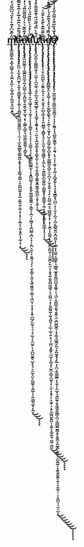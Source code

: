 ## [m̸̢̢̧̛̛̛̛̛̛̛̛̛͚̮̳͕̭͙̰͓̻̰͔͍̟̫̯̙̗͖͎̙̲̟͚̣̙͖͈͙̼͖̩̭̈̇̋͊͆̒̑̀͐̓̈́̈͆͂̈́̒̏̔̓̈̎͑̓̈́̍̓̑̄̊̓͋͗̉̋̆͗͐̈́̎͊̇͂̈́͂̉̾̽̾̑̋̈́̄͊͂̀̂͂̐̀̎̽̈́̿̑̏̊̓͑́̓̾͛̿͛̐̋̈́̒̉̇̎̌̿̈́͌̽̀̎͑̍̌̾͗̒͌̄̂̔́̑̓͊̏́̇͗̾́̈́͑̒̒̎̌̈́͂͐̿̈́̆̍̆͑̓́̓͋͋̄͛̔̇̇̒͒̂̓́̈́͗͋̒̿́͑̓̓̈́͗͑̂̔̍̽͑̉̎̎͑̍͗̾͒́̀̽̀̎̈́̆̈͐̆̍̆̏͛̑͒̾̀̀͂̿̎̽̆̿̀̈̈́̐̍͐̌̐͌̉̒͐͐̑̂̂̏̆͒̽́̌̍̋̌̈̏̊̎̍́̆̊͆̓̑̉͛̇̈̌̈́̊̓̉͒̒̓̿͂̏̈́̏͘͘͘͘͘̚͘̕̚̚̕̕͘̚̚̕͘̚̕̚͘͜͜͝͝͝͝͝͝͠͠͠͝͝͠͝͠͝͝͠͝͝͝͝ͅa̶̧̡̨̧̡̡̡̧̡̧͖̤̩̝̫̞̯̪̮͔̣͈̩̜̰̻̥̖̙̝̭̞̝̝͇̤̣̼͖͚̫̯̯̪̙͎͎̼̠̜̫̙̬̲̳̟̳̫̱̺̦̥̟͓͙͙̳͉̭̰͎͙͈̺̺̬͓͙͖̙̰͍͈̠̯̝̟̦̟̙̙̰̞̹͈̩̥̼̩̜̰͕̞̣̋̈́͌̆́͛̑̃̔̅̀̾̃͒̄̅̑̉̇̋́̀̈́̀͋̊͂̋̏̌̓̾͒̿̓̑̔̋̈̎̄̓̅͊̌̆͌̐͋͆̿̌͛́́̏̓͛͊̔̄̾̓́͐͑̋̐́͒͊̓̎͋̊̍͗̓̉̏̏̄̋̂̈́͋̈̀̃̓̂̂̆̌̔͊̄̏̄̑͛͋̾͛͛̏̆͌̑̾̀̌̑̔̈́̿̆͊͗̕͘͘̚͘̚̕̕̚̕̕͜͜͜͠͝͝͝͝͝ͅͅͅn̸̢̨̢̨̢̡̡̛͖̮̺͚̘̹̳̭͖͈̲̦͖͙̺͖̜̼̜̭̤̱͔͍̯̜̬͔̬͉̣̞̣̲̰̞͇͔͉͖̱͖͈͈̬͔̣̻͓͌̓̂̏̌͗͐̾̌̋̃͂̈͂́͑̒̓̎͋͆̀̆̉̒́̔̃͌̅͆̾͛̈́̑͋̊̏͂͛͐̍̉͆̽̌̀̉̿̀̾̏̊͛̐́̎͐̅̌̽͊̄͋͐̈͂̾̀̔̓̽́̚͘̕̕̚̚̕͘͜͜͠͝͠͝ͅͅḍ̷̨̧̡̢̨̧̢̢̢̢̧̨̧̡̡̡̨̧̢̨̨̧̛̛̛̛̛̬͕̖̤̘̫̬͓͔͉̹̬̝͔͙̝̣̼͇̟͕͉͕̟͎̝̫̻͕͉̹̞͔͇͕͇̲̬̫̹̙͓̭̪̻̖͙̣̥̫̗̱͖̬̱̰̭͔̦͇͔͕̯̠̦̫̻̜̹̯̺̰̝̪͎̟͎̙̪͕͍͕͔͍̭̘̘͔͔̫̦̳͕̝̤̜̖̬̮͖͍̦̻̝̘̪̼͎͙͓̟̩̥̠̪̲̗̫̫̖͉͉̘͕͖̹͓̼̺̗͔̟̪̺͈̭̞̺͓̖͉̙̼͈͕̤̙͖͇̞͔̯̰͎̹͈̫̻̖̮̖̙̭̝͌̾̉́͗̀̏̏̑̈́͗̈́̉̊̔̉̔̐͂̋͒̄̾̉̀̆̔̽̅̑̈̓̋̏͂͛̀͗̈̈́̃̓̄̊̌̅͒̆̌̍̽̀̈́́́͌̾̌͛̓͌̽͒̈́̃̀̔͗̓̏̒̿̂̽̂͌̍̋̍̏̒̎̑̋̌͂̏̉̏͌͑̋͒̎́̍̆̓̈́̔̈́͊̍͌̏͒͛̋͊͗̈́̆̌̓̔̈̿͗͐̍̽̌̽̅̈̌̔̑͐͆̓̑̍̿̇͂̋̊̊́̒̔͆̅͂̑̍̄̒̾̋͋̌͑̂̈́̇̆̌̏̒͗̈́̐̽̇̊̋͌͆͐̈́͛̏̿̈͆̀̃̈́̄̆̀͌͒̊́̓͛̍̀̌̔̈́̋́͐̚̚̚͘̚̕̚̚̚̕͜͜͜͝͠͠͝͝͠͝͠͠ͅͅͅư̸̡̨̧̢̧̛̛̛̛̛̛̛̛̛̲͍̤̼̞͇͇͖̱̘͎̫̤̞̘̪͍̲̞̘͍̗̲̼̘̼̰̯̲̬͔͙̝͓͇͓̜̥̬̟̖͉̠̤͙͓̯̤̗̰͙̥̦̳̣̤̹̝͕̫̹͈̟͇͙̱̯̥̯̱̯̟͚̤̼͕̥͕͍̗̜̈́͊̀̿́̋̈́̋͑̄̌͌͂̀̊̇̉̽͌̇̌̂̒̊͂̎͐͋̂̈͑̽̌͒͋̍̂̓̒̂͋̉͗̏̒͗͌̓́̏̌͌̀̄̅̑͛͗̓̋̑̿̈́͛̀̏̑̑́̇̒́͛̈́̓̽̋̈̉̅̌̒͛̅͛̾̃̏̍̅͑̏̀̃͐̀̾͋͂̆͛̒̄̋̐̌̌́̈͛͆͋̈͒́̔̎͒̈͂̾̔͛̒̓͂͆̋̂̿̎̒͂̑̍̄̎͐̍̄͆́͌͛͊̾̓́̄̔͌͌̐̃͋̊̀͌͋̐̓̉̉͋͗̀̿̍͛̍͆͊̑̽͌̋̏̄̆̂̽̃͛̾͒̓̌̈́͗̅̔̽̀̄̒̚͘͘͘̕̚͘̚̚̚̚͘̕̕̚̚̕͘͜͜͜͝͝͝͝͝͝͝͝͠͠͝͝͝͝͝͠͠͝͠͝͝͝ͅͅͅͅn̶̢̢̡̨̧̡̧̨̢̧̧̹̞͍̦̼̪͖̖͎͈̭̦̤͓͓̠̝̞̤̥̘̙̻͕͚̝̟̞͍͈͇̘̩̭̬͓̖̙͕͍͍͕̳̘͇͇̦̦̫̼̙͉̦̱̤͇̣̺͍̬͖̹͚̰̥̟̟͚͇̞̜̯̣͕͚̹͓͚̩̜͇̲̩̣͉̜̹̑̽͂͊̅͒̀̌̊̀͒̈̾̕̚͜͜͜͜͝͠͝͝͝ͅͅͅͅͅͅͅg̸̨̧̨̨̡̢̧̡̧̢̧̡̢̢̧̧̡̛̛̛̭͇̳̣̼̩͙̳͎͎̗̗͙̬̻̟̳̖͉͎̙̯͕͔̮͙̞̺͔͍͇͕͚̞̻̦̥͓̤̳͚̼͙̻͔̼͓̪̣͔̫͕̥͍̘͎̗͕̤̻̠̰͙͉̲͖̳̝̣͎̣̹̩̯̞͙͖̰̗͙̞̮̯̙̻̫̜̠̼̱̪͕͍̼̠̜̥̖̱̣̮͈̺͖̳͉͔͉̪̭͎̦͎͍͚̬̮͕̬̘̭͍̹͔̲͎̲̹͍̙͉͔̫̪̘̥̬̜̺̲͕̜͚͙̹̮̼̝̻̝̫̮͕̟̠̼͎̟̥̹̙͙̮̞͕̦̗͍̲͈̮̯̤͎̣̰̦̞͚̱̫͉̤̰̠̮̺̍̊̏̄́́̈́̉̑̃́́̾̅̄̄͒͗́̋̓̈́̆̐̓̀̾̂̓̽̏̀̈́̈́̿̾̀̈́͌̓̏̎͐̐͌́́͋̄̔̊́̎̽̊̽̐̌͒̇͐̀̌̽̾̋͊̓̎̅̏͌̔̇̀͑̄̎̑̒͑̂̐̂̈̈̋̒̈́̋̃̎̿̾̇̆̂͋̓͋̐͌̇̇̈́̈́͗͛̊̂̎̆͘̚̚̚͘͘̕͘͘̕͜͜͜͜͜͜͠͝͝͠͝͠ͅͅͅͅa̸̡̢̨̨̢̢̨̢̢̢̧̡̧̧̡̧̨̢̡̧̢̛̛̖͕̮͖͈͈͕̳͖͖͍̱̻̘͕̦͙̙̱͖̩̝̘̻̼͓̬͚̞̠̘̱͉̙̟̠̹̹̱̞̟͔̰͕̗̻̗̬̦͙̝̝̥̱̳̝̖̼̺̠͙̹͍̦̙̲͉̩̺̙͇̬̮̤̣̪̱̤̜̜̲̼͙̟̺͍͔͇̱̜̘̲̳͉̲̥͍̭̪̪̺̥͈̬̠̜̘̺͕̼̭̻͙͈͉̥̭͎̼̣̪̰̻̯̹̘̹͚͔̳̯̗͖̘̟͖̱̥̜̗̰̣̹̪̝͍͚̳̭̩̦͈̩̙̼̲̟̘̯̤̱͔̥͖͚̗̳̳̠̪̜͇̲̲̯̱͚̟̗̥̮̼͓̤̰̭͕͍͚͕̦̺̯̰͎͓̯̖̬̬̯̩͍͎̟͈̲̜̠̠͙͖̪͉͉̤͕̺̩̓̔̌̔̏̋͒̓͂̋̇̋̓͗̾̎̔͆̉̃̌̈́͊͋̂̀́̈́͐͛̐̈͗͊̉̄̽̑͒̋̃͛́͆̋̀͒͂̄̾̎̆͛͗̆̊͊̈͂̾̀̾͒̀̐̒͑͐͌̌̀͛̿̒͆̃͑͒̈́͗͗͆͊̎̂͊͊͊̉̉̒̄͐̉͐͊̈́̂͐͛̔̓̀͂̍̆̈́͛̌̓̎̆͂̾̀̀̓̈̈̐̀̏̈́̂̌́̈̍̏̋̃́̐͒̏͛̋͋̌̈́͊̔̀̊͛̊̅͑͗̓̽̋̃͊̀̅͛̄̅̍͐̍́̒̿̈́͋̆̊̇̓͑̈̈́̎̾̏̈͛̊̉͊̊̏͑̒̆̾̔̆̔̒̄̈́͂̂͌̓͘̕̕͘̚̕̚̚̕̕͘̕̚̕̕̚̚̕̕͜͜͜͜͜͜͜͝͠͝͝͠͝͝͠͝͝͝͠͝͝͝͝͠͝͝͝͝͝͝ͅͅͅͅͅ](https://wiby.me/surprise/)
